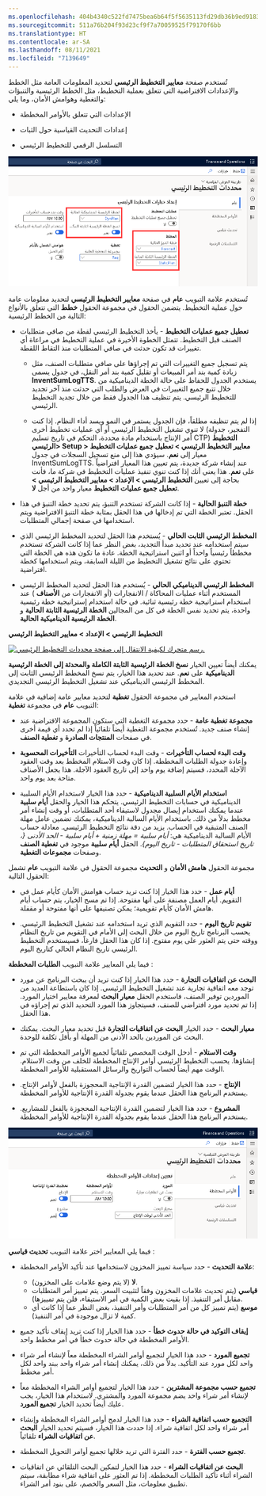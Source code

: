 ```yaml
---
ms.openlocfilehash: 404b4340c522fd7475bea6b64f5f5635113fd29db36b9ed9183ddd603ea66fcf
ms.sourcegitcommit: 511a76b204f93d23cf9f7a70059525f79170f6bb
ms.translationtype: HT
ms.contentlocale: ar-SA
ms.lasthandoff: 08/11/2021
ms.locfileid: "7139649"
---
```

تُستخدم صفحة **معايير التخطيط الرئيسي** لتحديد المعلومات العامة مثل الخطط والإعدادات الافتراضية التي تتعلق بعملية التخطيط، مثل الخطط الرئيسية والتنبؤات والتغطية وهوامش الأمان، وما يلي:

-   الإعدادات التي تتعلق بالأوامر المخططة

-   إعدادات التحديث القياسية حول الثبات

-   التسلسل الرقمي للتخطيط الرئيسي

![لقطة شاشة لصفحة معلمات التخطيط الرئيسي مع تمييز مجموعة حقول الخطط.](../media/plans-1.png)

تُستخدم علامة التبويب **عام** في صفحة **معايير التخطيط الرئيسي** لتحديد معلومات عامة حول عملية التخطيط. يتضمن الحقول في مجموعة الحقول **خطط** التي تتعلق بالأنواع التالية من الخطط الرئيسية:

-   **تعطيل جميع عمليات التخطيط** - يأخذ التخطيط الرئيسي لقطة من صافي متطلبات الصنف قبل التخطيط. تتمثل الخطوة الأخيرة في عملية التخطيط في مراعاة أي تغييرات قد تكون حدثت في صافي المتطلبات منذ التقاط اللقطة.

    -   يتم تسجيل جميع التغييرات التي تم إجراؤها على صافي متطلبات الصنف، مثل زيادة كمية بند أمر المبيعات أو تقليل كمية بند أمر النقل، في جدول يسمى **InventSumLogTTS**. يستخدم الجدول للحفاظ على حالة الخطة الديناميكية من خلال تتبع جميع التغييرات في العرض والطلب التي حدثت منذ آخر تجديد للتخطيط الرئيسي. يتم تنظيف هذا الجدول فقط من خلال تجديد التخطيط الرئيسي.

    -   إذا لم يتم تنظيفه مطلقاً، فإن الجدول يستمر في النمو ويسد أداء النظام. إذا كنت لا تنوي تشغيل التخطيط الرئيسي أو أي عمليات تخطيط أخرى (التفجير، جدولة أمر الإنتاج باستخدام مادة محددة، التحكم في تاريخ تسليم CTP) **التخطيط الرئيسي> Setup > معايير التخطيط الرئيسي > تعطيل جميع عمليات التخطيط** معيار إلى **نعم**. سيؤدي هذا إلى منع تسجيل السجلات في جدول InventSumLogTTS. عند إنشاء شركة جديدة، يتم تعيين هذا المعيار افتراضياً على **نعم**. هذا يعني أنك إذا كنت تنوي تنفيذ عمليات التخطيط في شركة ما، فأنت بحاجة إلى تعيين **التخطيط الرئيسي > الإعداد > معايير التخطيط الرئيسي > تعطيل جميع عمليات التخطيط** معيار واحد من أجل **لا**.

-   **خطة التنبؤ الحالية** - إذا كانت الشركة تستخدم التنبؤ، يتم تحديد خطة التنبؤ في هذا الحقل. تعتبر الخطة التي تم إدخالها في هذا الحقل بمثابة خطة التنبؤ الافتراضية ويتم استخدامها في صفحة إجمالي المتطلبات.

-   **المخطط الرئيسي الثابت الحالي** - يُستخدم هذا الحقل لتحديد المخطط الرئيسي الذي سيتم استخدامه عند تحديد مبدأ التجديد، بغض النظر عما إذا كانت الشركة تستخدم مخططاً رئيسياً واحداً أو اثنين استراتيجية الخطة. عادة ما تكون هذه هي الخطة التي تحتوي على نتائج تشغيل التخطيط من الليلة السابقة، ويتم استخدامها كخطة افتراضية.

-   **المخطط الرئيسي الديناميكي الحالي** - يُستخدم هذا الحقل لتحديد المخطط الرئيسي المستخدم أثناء عمليات المحاكاة / الانفجارات (أو الانفجارات من **الأصناف** ) عند استخدام استراتيجية خطة رئيسية ثنائية. في حالة استخدام إستراتيجية خطة رئيسية واحدة، يتم تحديد نفس الخطة في كل من المجالين **الخطة الرئيسية الثابتة الحالية** و **الخطة الرئيسية الديناميكية الحالية**.

**التخطيط الرئيسي > الإعداد > معايير التخطيط الرئيسي**

[![رسم متحرك لكيفية الانتقال إلى صفحة محددات التخطيط الرئيسي.](../media/planning-parameters.gif)](../media/planning-parameters.gif#lightbox)

يمكنك أيضاً تعيين الخيار **نسخ الخطة الرئيسية الثابتة الكاملة والمحدثة إلى الخطة الرئيسية الديناميكية** على **نعم**. عند تحديد هذا الخيار، يتم نسخ المخطط الرئيسي الثابت إلى المخطط الرئيسي الديناميكي عند تشغيل التخطيط الرئيسي التجديدي.

استخدم المعايير في مجموعة الحقول **تغطية** لتحديد معايير عامة إضافية في علامة التبويب **عام** في مجموعة **تغطية**:

-   **مجموعة تغطية عامة** - حدد مجموعة التغطية التي ستكون المجموعة الافتراضية عند إنشاء صنف جديد. تُستخدم مجموعة التغطية أيضاً تلقائياً إذا لم تحدد أي قيمة أخرى في صفحات **المنتجات الصادرة** و **تغطية الصنف**.

-   **وقت البدء لحساب التأخيرات** - وقت البدء لحساب التأخيرات **التأخيرات المحسوبة** وإعادة جدولة الطلبات المخططة. إذا كان وقت الاستلام المخطط بعد وقت العقود الآجلة المحدد، فسيتم إضافة يوم واحد إلى تاريخ العقود الآجلة. هذا يجعل الأصناف متاحة بعد يوم واحد.

-   **استخدام الأيام السلبية الديناميكية** - حدد هذا الخيار لاستخدام الأيام السلبية الديناميكية في حسابات التخطيط الرئيسي. يتحكم هذا الخيار والحقل **أيام سلبية** عندما يمكنك استخدام إيصال مجدول لاستيفاء أحد المتطلبات، أو وقت إنشاء أمر مخطط بدلاً من ذلك.
    باستخدام الأيام السالبة الديناميكية، يمكنك تضمين عامل مهلة الصنف المتبقية في الحساب. يزيد من دقة نتائج التخطيط الرئيسي. معادلة حساب الأيام السالبة الديناميكية هي: *أيام سلبية = مهلة زمنية + أيام سلبية - الحد الأدنى {، تاريخ استحقاق المتطلبات - تاريخ اليوم}*.
    الحقل **أيام سلبية** موجود في **تغطية الصنف** وصفحات **مجموعات التغطية**.

مجموعة الحقول **هامش الأمان** و **التحديث** مجموعة الحقول في علامة التبويب **عام** تشمل الحقول التالية:

-   **أيام عمل** - حدد هذا الخيار إذا كنت تريد حساب هوامش الأمان كأيام عمل في التقويم. أيام العمل مصنفة على أنها مفتوحة. إذا تم مسح الخيار، يتم حساب أيام هامش الأمان كأيام تقويمية؛ يمكن تصنيفها على أنها مفتوحة أو مقفلة.

-   **تقويم تاريخ اليوم** - حدد التقويم الذي تريد استخدامه عند تشغيل التخطيط الرئيسي. يحسب البرنامج تاريخ اليوم من خلال البحث إلى الأمام في التقويم من تاريخ النظام ووقته حتى يتم العثور على يوم مفتوح. إذا كان هذا الحقل فارغاً، فسيستخدم التخطيط الرئيسي تاريخ النظام الحالي كتاريخ اليوم.

فيما يلي المعايير علامة التبويب **الطلبات المخططة** :

-   **البحث عن اتفاقيات التجارة** - حدد هذا الخيار إذا كنت تريد أن يبحث البرنامج عن مورد توجد معه اتفاقية تجارية عند تشغيل التخطيط الرئيسي. إذا كان باستطاعة العديد من الموردين توفير الصنف، فاستخدم الحقل **معيار البحث** لمعرفة معايير اختيار المورد. إذا تم تحديد مورد افتراضي للصنف، فسيتجاوز هذا المورد التحديد الذي تم إجراؤه في هذا الحقل.

-   **معيار البحث** - حدد الخيار **البحث عن اتفاقيات التجارة** قبل تحديد معيار البحث. يمكنك البحث عن الموردين بالحد الأدنى من المهلة أو بأقل تكلفة للوحدة.

-   **وقت الاستلام** - أدخل الوقت المخصص تلقائياً لجميع الأوامر المخططة التي تم إنشاؤها. يحسب التخطيط الرئيسي أوامر الإنتاج المخططة للخلف من وقت الاستلام. الوقت مهم أيضاً لحساب التواريخ والرسائل المستقبلية للأوامر المخططة.

-   **الإنتاج** - حدد هذا الخيار لتضمين القدرة الإنتاجية المحجوزة بالفعل لأوامر الإنتاج. يستخدم البرنامج هذا الحقل عندما يقوم بجدولة القدرة الإنتاجية للأوامر المخططة.

-   **المشروع** - حدد هذا الخيار لتضمين القدرة الإنتاجية المحجوزة بالفعل للمشاريع. يستخدم البرنامج هذا الحقل عندما يقوم بجدولة القدرة الإنتاجية للأوامر المخططة.

![لقطة شاشة لصفحة إعداد إعدادات الأمر المخطط.](../media/planned-orders.png) 

فيما يلي المعايير اختر علامة التبويب **تحديث قياسي** :

-   **علامة التحديث** - حدد سياسة تمييز المخزون لاستخدامها عند تأكيد الأوامر المخططة: 
    -   **لا** (لا يتم وضع علامات على المخزون).
    -   **قياسي** (يتم تحديث علامات المخزون وفقاً لتثبيت السعر. يتم تمييز أمر المتطلبات مقابل أمر التنفيذ.     إذا بقيت بعض الكمية في أمر الاستيفاء، فلن يتم تمييزها).
    -   **موسع** (يتم تمييز كل من أمر المتطلبات وأمر التنفيذ، بغض النظر عما إذا كانت أي كمية لا تزال موجودة في أمر التنفيذ).

-   **إيقاف التوكيد في حالة حدوث خطأ** - حدد هذا الخيار إذا كنت تريد إيقاف تأكيد جميع الأوامر المخططة في حالة حدوث خطأ في أمر مخطط واحد.

-   **تجميع المورد** - حدد هذا الخيار لتجميع أوامر الشراء المخططة معاً لإنشاء أمر شراء واحد لكل مورد عند التأكيد. بدلاً من ذلك، يمكنك إنشاء أمر شراء واحد ببند واحد لكل أمر مخطط.

-   **تجميع حسب مجموعة المشترين** - حدد هذا الخيار لتجميع أوامر الشراء المخططة معاً لإنشاء أمر شراء واحد يضم مجموعة المورد والمشتري. لاستخدام هذا الخيار، يجب عليك أيضاً تحديد الخيار **تجميع المورد**.

-   **التجميع حسب اتفاقية الشراء** - حدد هذا الخيار لدمج أوامر الشراء المخططة وإنشاء أمر شراء واحد لكل اتفاقية شراء. إذا حددت هذا الخيار، فسيتم تحديد الخيار **البحث عن اتفاقيات الشراء** تلقائياً.

-   **تجميع حسب الفترة** - حدد الفترة التي تريد خلالها تجميع أوامر التحويل المخططة.

-   **البحث عن اتفاقيات الشراء** - حدد هذا الخيار لتمكين البحث التلقائي عن اتفاقيات الشراء أثناء تأكيد الطلبات المخططة. إذا تم العثور على اتفاقية شراء مطابقة، سيتم تطبيق معلومات، مثل السعر والخصم، على بنود أمر الشراء.
